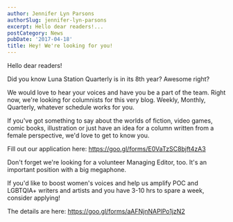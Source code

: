 ```yaml
---
author: Jennifer Lyn Parsons
authorSlug: jennifer-lyn-parsons
excerpt: Hello dear readers!...
postCategory: News
pubDate: '2017-04-18'
title: Hey! We're looking for you!
---
```

Hello dear readers!

Did you know Luna Station Quarterly is in its 8th year? Awesome right?

We would love to hear your voices and have you be a part of the team. Right now, we're looking for columnists for this very blog. Weekly, Monthly, Quarterly, whatever schedule works for you.

If you've got something to say about the worlds of fiction, video games, comic books, illustration or just have an idea for a column written from a female perspective, we'd love to get to know you.

Fill out our application here: https://goo.gl/forms/E0VaTzSC8bjft4zA3

Don't forget we're looking for a volunteer Managing Editor, too. It's an important position with a big megaphone.

If you'd like to boost women's voices and help us amplify POC and LGBTQIA+ writers and artists and you have 3-10 hrs to spare a week, consider applying!

The details are here: https://goo.gl/forms/aAFNjnNAPlPo1jzN2